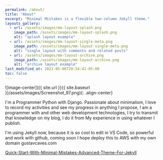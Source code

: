 ```yaml
---
permalink: /about/
title: "About"
excerpt: "Minimal Mistakes is a flexible two-column Jekyll theme."
layouts_gallery:
  - url: /assets/images/mm-layout-splash.png
    image_path: /assets/images/mm-layout-splash.png
    alt: "splash layout example"
  - url: /assets/images/mm-layout-single-meta.png
    image_path: /assets/images/mm-layout-single-meta.png
    alt: "single layout with comments and related posts"
  - url: /assets/images/mm-layout-archive.png
    image_path: /assets/images/mm-layout-archive.png
    alt: "archive layout example"
last_modified_at: 2021-05-06T20:54:41-05:00
toc: false
---
```


![image-center]({{ site.url }}{{ site.baseurl }}/assets/images/Screenshot_97.png){: .align-center}

I'm a Programmer Python with Django. Passionate about minimalism, I love to record my activities and see my progress in anything I propose, I am a programmer with and other web development technologies, I try to transmit that knowledge on my blog, I do it from My experience in using whatever I publish.

I'm using Jekyll now, because it is so cool to edit in VS Code, so powerful and work with github, coming soon I hope deploy this to AWS with my own domain gustavcaves.com

[Quick-Start-With-Minimal-Mistakes-Advanced-Theme-For-Jekyll](https://mmistakes.github.io/minimal-mistakes/docs/quick-start-guide/)
